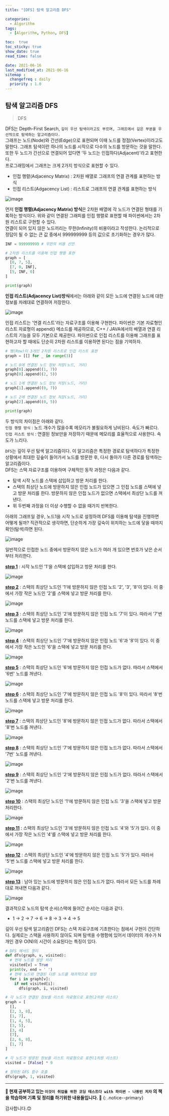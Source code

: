 ```yaml
---
title: "[DFS] 탐색 알고리즘 DFS"

categories:
  - Algorithm
tags:
  - [Algorithm, Python, DFS]

toc:  true
toc_sticky: true
show_date: true
read_time: false

date: 2021-06-16
last_modified_at: 2021-06-16
sitemap :
  changefreq : daily
  priority : 1.0
---
```


## 탐색 알고리즘 DFS  

> DFS  

DFS는 Depth-First Search, `깊이 우선 탐색이라고도 부르며, 그래프에서 깊은 부분을 우선적으로 탐색하는 알고리즘이다.`  
그래프는 노드(Node)와 간선(Edge)으로 표현되며 이때 노드를 정점(Vertex)이라고도 말한다. 그래프 탐색이란 하나의 노드를 시작으로 다수의 노드를 방문하는 것을 말한다. 또한 두 노드가 간선으로 연결되어 있다면 '두 노드는 인접하다(Adjacent)'라고 표현한다.  
프로그래밍에서 그래프는 크게 2가지 방식으로 표현할 수 있다.  
- 인접 행렬(Adjacency Matrix) : 2차원 배열로 그래프의 연결 관계를 표현하는 방식  
- 인접 리스트(Adgacency List) : 리스트로 그래프의 연결 관계를 표현하는 방식  

![image](https://user-images.githubusercontent.com/37467408/122142480-8bba8e80-ce8a-11eb-9a67-3a0884fa461e.PNG)  

먼저 **인접 행렬(Adjacency Matrix) 방식**은 2차원 배열에 각 노드가 연결된 형태를 기록하는 방식이다. 위와 같이 연결된 그래피를 인접 행렬로 표현할 때 파이썬에서는 2차원 리스트로 구현할 수 있다.  
연결이 되어 있지 않은 노드끼리는 무한(Infinity)의 비용이라고 작성한다. 논리적으로 정답이 될 수 없는 큰 값 중에서 999999999 등의 값으로 초기화하는 경우가 많다.  

```python
INF = 999999999 # 무한의 비용 선언

# 2차원 리스트를 이용해 인접 행렬 표현
graph = [
  [0, 7, 5],
  [7, 0, INF],
  [5, INF, 0]
]

print(graph)
```  

**인접 리스트(Adjacency List)방식**에서는 아래와 같이 모든 노드에 연결된 노드에 대한 정보를 차례대로 연결하여 저장한다.  

![image](https://user-images.githubusercontent.com/37467408/122142874-4185dd00-ce8b-11eb-9b32-a1aa4c85aa16.PNG)  

인접 리스트는 '연결 리스트'라는 자료구조를 이용해 구현한다. 파이썬은 기본 자료형인 리스트 자료형이 append() 메소드를 제공하므로, C++ / JAVA에서의 배열과 연결 리스트의 기능을 모두 기본으로 제공한다. 파이썬으로 인접 리스트를 이용해 그래프를 표현하고자 할 때에도 단순히 2차원 리스트를 이용하면 된다는 점을 기억하자.  

```python
# 행(Row)이 3개인 2차원 리스트로 인접 리스트 표현
graph = [[] for _ in range(3)]

# 노드 0에 연결된 노드 정보 저장(노드, 거리)
graph[0].append((1, 7))
graph[0].append((2, 5))

# 노드 1에 연결된 노드 정보 저장(노드, 거리)
graph[1].append((0, 7))

# 노드 2에 연결된 노드 정보 저장(노드, 거리)
graph[2].append((0, 5))

print(graph)
```  

두 방식의 차이점은 아래와 같다.  
`인접 행렬 방식` : 노드 개수가 많을수록 메모리가 불필요하게 낭비된다. 속도가 빠르다.  
`인접 리스트 방식` : 연결된 정보만을 저장하기 때문에 메모리를 효율적으로 사용한다. 속도가 느리다.  

`DFS`는 깊이 우선 탐색 알고리즘이다. 이 알고리즘은 특정한 경로로 탐색하다가 특정한 상황에서 최대한 깊숲이 들어가서 노드를 방문한 후, 다시 돌아가 다른 경로를 탐색하는 알고리즘이다.  
DFS는 스택 자료구조를 이용하며 구체적인 동작 과정은 다음과 같다.  

- 탐색 시작 노드를 스택에 삽입하고 방문 처리를 한다.  
- 스택의 최상단 노드에 방문하지 않은 인접 노드가 있으면 그 인접 노드를 스택에 넣고 방문 처리를 한다. 방문하지 않은 인접 노드가 없으면 스택에서 최상단 노드를 꺼낸다.  
- 위 두번째 과정을 더 이상 수행할 수 없을 때가지 반복한다.  

아래의 그래프일 경우, 노드1을 시작 노드로 설정하여 DFS를 이용해 탐색을 진행하면 어떻게 될까? 직관적으로 생각하면, 단순하게 가장 깊숙이 위치하는 노드에 닿을 때까지 확인(탐색)하면 된다.  

![image](https://user-images.githubusercontent.com/37467408/122144126-cb36aa00-ce8d-11eb-9b6a-0d15d01f9f0a.PNG)  

일반적으로 인접한 노드 중에서 방문하지 않은 노드가 여러 개 있으면 번호가 낮은 순서부터 처리한다.  

**<u>step 1</u>** : 시작 노드인 '1'을 스택에 삽입하고 방문 처리를 한다.  

![image](https://user-images.githubusercontent.com/37467408/122144274-1c469e00-ce8e-11eb-9ad2-bb01ccbdd3bb.PNG)  

**<u>step 2</u>** : 스택의 최상단 노드인 '1'에 방문하지 않은 인접 노드 '2', '3', '8'이 있다. 이 중에서 가장 작은 노드인 '2'를 스택에 넣고 방문 처리를 한다.  

![image](https://user-images.githubusercontent.com/37467408/122144365-531cb400-ce8e-11eb-844d-264d7209a18f.PNG)  

**<u>step 3</u>** : 스택의 최상단 노드인 '2'에 방문하지 않은 인접 노드 '7'이 있다. 따라서 '7'번 노드를 스택에 넣고 방문 처리를 한다.  

![image](https://user-images.githubusercontent.com/37467408/122144450-7e9f9e80-ce8e-11eb-89bc-3a14d8af2b12.PNG)  

**<u>step 4</u>** : 스택의 최상단 노드인 '7'에 방문하지 않은 인접 노드 '6'과 '8'이 있다. 이 중에서 가장 작은 노드인 '6'을 스택에 넣고 방문 처리를 한다.  

![image](https://user-images.githubusercontent.com/37467408/122144565-b7d80e80-ce8e-11eb-95bf-42262b5bbbff.PNG)  

**<u>step 5</u>** : 스택의 최상단 노드인 '6'에 방문하지 않은 인접 노드가 없다. 따라서 스택에서 '6번' 노드를 꺼낸다.  

![image](https://user-images.githubusercontent.com/37467408/122144670-e229cc00-ce8e-11eb-99c2-e46b016d37e6.PNG)  

**<u>step 6</u>** : 스택의 최상단 노드인 '7'에 방문하지 않은 인접 노드 '8'이 있다. 따라서 '8'번 노드를 스택에 넣고 방문 처리를 한다.  

![image](https://user-images.githubusercontent.com/37467408/122144771-0be2f300-ce8f-11eb-867a-0e8d213bac82.PNG)  

**<u>step 7</u>** : 스택의 최상단 노드인 '8'에 방문하지 않은 인접 노드가 없다. 따라서 스택에서 '8'번 노드를 꺼낸다.  

![image](https://user-images.githubusercontent.com/37467408/122144848-32a12980-ce8f-11eb-8e16-6f8373345af7.PNG)  

**<u>step 8</u>** : 스택의 최상단 노드인 '7'에 방문하지 않은 인접 노드가 없다. 따라서 스택에서 '7번' 노드를 꺼낸다.  

![image](https://user-images.githubusercontent.com/37467408/122145003-6aa86c80-ce8f-11eb-8a4f-6802e8803055.PNG)  

**<u>step 9</u>** : 스택의 최상단 노드인 '2'에 방문하지 않은 인접 노드가 없다. 따라서 스택에서 '2'번 노드를 꺼낸다.  

![image](https://user-images.githubusercontent.com/37467408/122145081-8b70c200-ce8f-11eb-9134-26e748d5a7c0.PNG)  

**<u>step 10</u>** : 스택의 최상단 노드인 '1'에 방문하지 않은 인접 노드 '3'을 스택에 넣고 방문 처리한다.  

![image](https://user-images.githubusercontent.com/37467408/122145180-b6f3ac80-ce8f-11eb-89fc-6c038409e0a4.PNG)  

**<u>step 11</u>** : 스택의 최상단 노드인 '3'에 방문하지 않은 인접 노드 '4'와 '5'가 있다. 이 중에서 가장 작은 노드인 '4'를 스택에 넣고 방문 처리를 한다.  

![image](https://user-images.githubusercontent.com/37467408/122145273-e5718780-ce8f-11eb-875c-eeaa174bf882.PNG)  

**<u>step 12</u>** : 스택의 최상단 노드인 '4'에 방문하지 않은 인접 노드 '5'가 있다. 따라서 '5'번 노드를 스택에 넣고 방문 처리를 한다.  

![image](https://user-images.githubusercontent.com/37467408/122145363-0f2aae80-ce90-11eb-9f87-f7211f56f6b7.PNG)  

**<u>step 13</u>** : 남아 있는 노드에 방문하지 않은 인접 노드가 없다. 따라서 모든 노드를 차례대로 꺼내면 다음과 같다.  

![image](https://user-images.githubusercontent.com/37467408/122145431-35504e80-ce90-11eb-9ac4-01c75ba9c6ff.PNG)  

결과적으로 노드의 탐색 순서(스택에 들어간 순서)는 다음과 같다.  

- 1 -> 2 -> 7 -> 6 -> 8 -> 3 -> 4 -> 5  

깊이 우선 탐색 알고리즘인 DFS는 스택 자료구조에 기초한다는 점에서 구현이 간단하다. 실제로는 스택을 사용하지 않아도 되며 탐색을 수행함에 있어서 데이터의 개수가 N개인 경우 O(N)의 시간이 소요된다는 특징이 있다.  

```python
# DFS 메서드 정리
def dfs(graph, v, visited):
  # 현재 노드를 방문 처리
  visited[v] = True
  print(v, end = ' ')
  # 현재 노드와 연결된 다른 노드를 재귀적으로 방문
  for i in graph[v]:
    if not visited[i]:
      dfs(graph, i, visited)

# 각 노드가 연결된 정보를 리스트 자료형으로 표현(2차원 리스트)
graph = [
  [],
  [2, 3, 8],
  [1, 7],
  [1, 4, 5],
  [3, 5],
  [3, 4]
  [7],
  [2, 6, 8],
  [1, 7]
]

# 각 노드가 방문된 정보를 리스트 자료형으로 표현(1차원 리스트)
visited = [False] * 9

# 정의된 DFS 함수 호출
dfs(graph, 1, visited)
```




---
**🐢 현재 공부하고 있는 `이것이 취업을 위한 코딩 테스트다 with 파이썬 - 나동빈 저자` 의 책을 학습하며 기록 및 정리를 하기위한 내용들입니다. 🐢**
{: .notice--primary}   

감사합니다.😊
